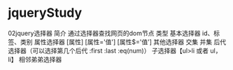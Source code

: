 # jqueryStudy
02jquery选择器
简介
    通过选择器查找网页的dom节点
类型
    基本选择器
        id、标签、类别
    属性选择器
        [属性] [属性='值'] [属性$='值']
    其他选择器
        交集 并集 后代选择器（可以选择第几个后代 :first :last :eq(num)） 子选择器【ul>li 或者 ul，li】
        相邻弟弟选择器
